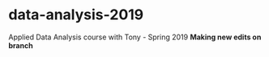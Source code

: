 # data-analysis-2019
Applied Data Analysis course with Tony - Spring 2019
**Making new edits on branch**
